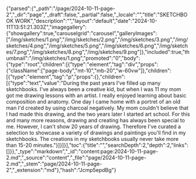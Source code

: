 {"parsed":{"_path":"/page/2024-10-11-page-2","_dir":"page","_draft":false,"_partial":false,"_locale":"","title":"SKETCHBOOK WORK","description":"","layout":"default","date":"2024-10-11T13:51:21.303Z","imagegallery":{"showgallery":true,"carouselgrid":"carousel","galleryImages":["/img/sketches/1.png","/img/sketches/2.png","/img/sketches/3.png","/img/sketches/4.png","/img/sketches/5.png","/img/sketches/6.png","/img/sketches/7.png","/img/sketches/8.png","/img/sketches/9.png"]},"included":true,"thumbnail":"/img/sketches/1.png","promoted":"0","body":{"type":"root","children":[{"type":"element","tag":"div","props":{"className":["page-body","mt-10","mb-20","w-60vw"]},"children":[{"type":"element","tag":"p","props":{},"children":[{"type":"text","value":"During the past years I've filled up many sketchbooks. I've always been a creative kid, but when I was 11 my mom got me drawing lessons with an artist. I really enjoyed learning about basic composition and anatomy. One day I came home with a portret of an old man I'd created by using charcoal negatively. My mom couldn't believe that I had made this drawing, and the two years later I started art school. For this and many more reasons, drawing and creating has always been special to me. However, I can't show 20 years of drawing. Therefore I've curated a selection to showcase a variety of drawings and paintings you'll find in my sketchbooks. The creations in my sketchbooks usually never take more than 15-20 minutes."}]}]}],"toc":{"title":"","searchDepth":2,"depth":2,"links":[]}},"_type":"markdown","_id":"content:page:2024-10-11-page-2.md","_source":"content","_file":"page/2024-10-11-page-2.md","_stem":"page/2024-10-11-page-2","_extension":"md"},"hash":"Jcmp5epdBg"}